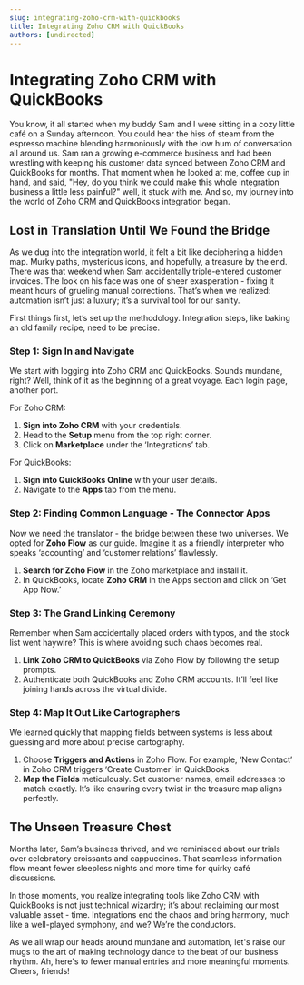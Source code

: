 ```yaml
---
slug: integrating-zoho-crm-with-quickbooks
title: Integrating Zoho CRM with QuickBooks
authors: [undirected]
---
```


# Integrating Zoho CRM with QuickBooks

You know, it all started when my buddy Sam and I were sitting in a cozy little café on a Sunday afternoon. You could hear the hiss of steam from the espresso machine blending harmoniously with the low hum of conversation all around us. Sam ran a growing e-commerce business and had been wrestling with keeping his customer data synced between Zoho CRM and QuickBooks for months. That moment when he looked at me, coffee cup in hand, and said, "Hey, do you think we could make this whole integration business a little less painful?" well, it stuck with me. And so, my journey into the world of Zoho CRM and QuickBooks integration began.

## Lost in Translation Until We Found the Bridge

As we dug into the integration world, it felt a bit like deciphering a hidden map. Murky paths, mysterious icons, and hopefully, a treasure by the end. There was that weekend when Sam accidentally triple-entered customer invoices. The look on his face was one of sheer exasperation - fixing it meant hours of grueling manual corrections. That’s when we realized: automation isn’t just a luxury; it’s a survival tool for our sanity.

First things first, let’s set up the methodology. Integration steps, like baking an old family recipe, need to be precise.

### Step 1: Sign In and Navigate

We start with logging into Zoho CRM and QuickBooks. Sounds mundane, right? Well, think of it as the beginning of a great voyage. Each login page, another port. 

For Zoho CRM:
1. **Sign into Zoho CRM** with your credentials.
2. Head to the **Setup** menu from the top right corner. 
3. Click on **Marketplace** under the ‘Integrations’ tab.

For QuickBooks:
1. **Sign into QuickBooks Online** with your user details.
2. Navigate to the **Apps** tab from the menu.

### Step 2: Finding Common Language - The Connector Apps

Now we need the translator - the bridge between these two universes. We opted for **Zoho Flow** as our guide. Imagine it as a friendly interpreter who speaks ‘accounting’ and ‘customer relations’ flawlessly.

1. **Search for Zoho Flow** in the Zoho marketplace and install it.
2. In QuickBooks, locate **Zoho CRM** in the Apps section and click on ‘Get App Now.’

### Step 3: The Grand Linking Ceremony

Remember when Sam accidentally placed orders with typos, and the stock list went haywire? This is where avoiding such chaos becomes real.

1. **Link Zoho CRM to QuickBooks** via Zoho Flow by following the setup prompts. 
2. Authenticate both QuickBooks and Zoho CRM accounts. It’ll feel like joining hands across the virtual divide.

### Step 4: Map It Out Like Cartographers

We learned quickly that mapping fields between systems is less about guessing and more about precise cartography.

1. Choose **Triggers and Actions** in Zoho Flow. For example, ‘New Contact’ in Zoho CRM triggers ‘Create Customer’ in QuickBooks.
2. **Map the Fields** meticulously. Set customer names, email addresses to match exactly. It’s like ensuring every twist in the treasure map aligns perfectly.

## The Unseen Treasure Chest

Months later, Sam’s business thrived, and we reminisced about our trials over celebratory croissants and cappuccinos. That seamless information flow meant fewer sleepless nights and more time for quirky café discussions.

In those moments, you realize integrating tools like Zoho CRM with QuickBooks is not just technical wizardry; it’s about reclaiming our most valuable asset - time. Integrations end the chaos and bring harmony, much like a well-played symphony, and we? We’re the conductors.

As we all wrap our heads around mundane and automation, let's raise our mugs to the art of making technology dance to the beat of our business rhythm. Ah, here's to fewer manual entries and more meaningful moments. Cheers, friends!